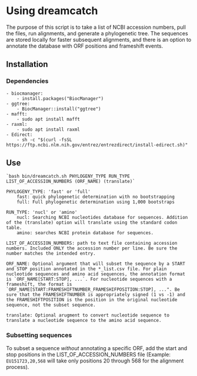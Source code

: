 # Using dreamcatch

The purpose of this script is to take a list of NCBI accession numbers, pull the files, run alignments, and generate a phylogenetic tree. The sequences are stored locally for faster subsequent alignments, and there is an option to annotate the database with ORF positions and frameshift events.

## Installation
### Dependencies
    - biocmanager: 
        - install.packages("BiocManager")
    - ggtree: 
        - BiocManager::install("ggtree")
    - mafft: 
        - sudo apt install mafft
    - raxml: 
        - sudo apt install raxml
    - Edirect:   
        - sh -c "$(curl -fsSL https://ftp.ncbi.nlm.nih.gov/entrez/entrezdirect/install-edirect.sh)"

## Use

    `bash bin/dreamcatch.sh PHYLOGENY_TYPE RUN_TYPE LIST_OF_ACCESSION_NUMBERS (ORF_NAME) (translate)`

    PHYLOGENY_TYPE: 'fast' or 'full'
        fast: quick phylogenetic determination with no bootstrapping
        full: Full phylogenetic determination using 1,000 bootstraps

    RUN_TYPE: 'nucl' or 'amino'
        nucl: Searching NCBI nucleotides database for sequences. Addition of the (translate) option will translate using the standard codon table.
        amino: searches NCBI protein database for sequences.
    
    LIST_OF_ACCESSION_NUMBERS: path to text file containing accession numbers. Included ONLY the accession number per line. Be sure the number matches the intended entry.

    ORF_NAME: Optional argument that will subset the sequence by a START and STOP position annotated in the *_list.csv file. For plain nucleotide sequences and amino acid sequences, the annotation format is `ORF_NAME[START:STOP], ...`. For nucleotide sequences with a frameshift, the format is `ORF_NAME[START:FRAMESHIFTNUMBER_FRAMESHIFPOSITION:STOP], ...". Be sure that the FRAMESHIFTNUMBER is appropriately signed (1 vs -1) and the FRAMESHIFTPOSITION is the position in the original nucleotide sequence, not the subset sequence.

    translate: Optional arugment to convert nucleotide sequence to translate a nucleotide sequence to the amino acid sequence.

### Subsetting sequences

To subset a sequence *without* annotating a specific ORF, add the start and stop positions in the LIST_OF_ACCESSION_NUMBERS file (Example: `EU151723,20,568` will take only positions 20 through 568 for the alignment process).